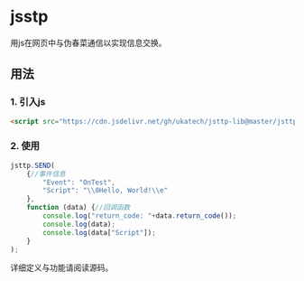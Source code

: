 # jsstp  

用js在网页中与伪春菜通信以实现信息交换。

## 用法

### 1. 引入js

```html
<script src="https://cdn.jsdelivr.net/gh/ukatech/jsttp-lib@master/jsttp.js"></script>
```

### 2. 使用

```javascript
jsttp.SEND(
	{//事件信息
		"Event": "OnTest",
		"Script": "\\0Hello, World!\\e"
	},
	function (data) {//回调函数
		console.log("return_code: "+data.return_code());
		console.log(data);
		console.log(data["Script"]);
	}
);
```
详细定义与功能请阅读源码。
